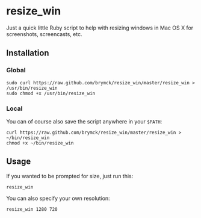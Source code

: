 resize_win
==========

Just a quick little Ruby script to help with resizing windows in Mac OS X for
screenshots, screencasts, etc.

Installation
------------

### Global

    sudo curl https://raw.github.com/brymck/resize_win/master/resize_win > /usr/bin/resize_win
    sudo chmod +x /usr/bin/resize_win

### Local

You can of course also save the script anywhere in your `$PATH`:

    curl https://raw.github.com/brymck/resize_win/master/resize_win > ~/bin/resize_win
    chmod +x ~/bin/resize_win

Usage
-----

If you wanted to be prompted for size, just run this:

    resize_win

You can also specify your own resolution:

    resize_win 1280 720
